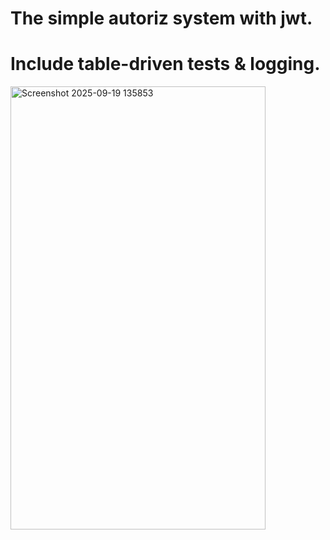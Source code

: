 # The simple autoriz system with jwt.
# Include table-driven tests & logging.
<img width="408" height="709" alt="Screenshot 2025-09-19 135853" src="https://github.com/user-attachments/assets/22f74757-e7e4-4f97-9441-0b3487c225f5" />
